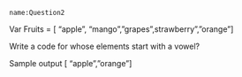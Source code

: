 ```ngMeta
name:Question2
```
Var Fruits = [ “apple”, “mango”,”grapes”,strawberry”,”orange”]

Write a code for whose elements start with a vowel?

Sample output [ “apple”,”orange”]

